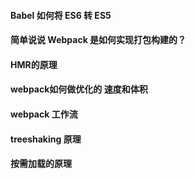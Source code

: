 ####  Babel 如何将 ES6 转 ES5
#### 简单说说 Webpack 是如何实现打包构建的？
#### HMR的原理
#### webpack如何做优化的 速度和体积
#### webpack 工作流
#### treeshaking 原理
#### 按需加载的原理